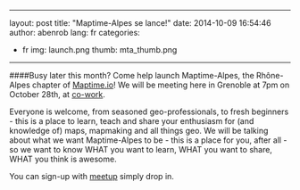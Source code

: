 
---
layout: post
title: "Maptime-Alpes se lance!"
date: 2014-10-09 16:54:46
author: abenrob
lang: fr
categories:
- fr
img: launch.png
thumb: mta_thumb.png
---

####Busy later this month?
Come help launch Maptime-Alpes, the Rhône-Alpes chapter of [Maptime.io](www.maptime.io)! We will be meeting here in Grenoble at 7pm on October 28th, at [co-work](co-work.fr).
<!--more-->

Everyone is welcome, from seasoned geo-professionals, to fresh beginners - this is a place to learn, teach and share your enthusiasm for (and knowledge of) maps, mapmaking and all things geo. 
We will be talking about what we want Maptime-Alpes to be - this is a place for you, after all - so we want to know WHAT you want to learn, WHAT you want to share, WHAT you think is awesome. 

You can sign-up with [meetup](http://www.meetup.com/MaptimeAlpes/) simply drop in. 